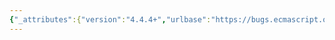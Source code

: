 ```yaml
---
{"_attributes":{"version":"4.4.4+","urlbase":"https://bugs.ecmascript.org/","maintainer":"dherman@mozilla.com"},"bug":{"bug_id":1080,"creation_ts":"2012-11-27 19:31:00 -0800","short_desc":"15.5.4.10: undefined \"defineStatus\"","delta_ts":"2012-12-21 18:08:25 -0800","product":"Draft for 6th Edition","component":"editorial issue","version":"Rev 12: November 22, 2012 Draft","rep_platform":"All","op_sys":"All","bug_status":"RESOLVED","resolution":"FIXED","priority":"Normal","bug_severity":"normal","everconfirmed":true,"reporter":{"uid":"jmdyck","name":"Michael Dyck"},"assigned_to":{"uid":"allen","name":"Allen Wirfs-Brock"},"long_desc":[{"commentid":2886,"comment_count":0,"who":{"uid":"jmdyck","name":"Michael Dyck"},"bug_when":"2012-11-27 19:31:27 -0800","thetext":"In 15.5.4.10 \"String.prototype.match (regexp)\",\nstep 10.g.iv.7 says:\n    ReturnIfAbrupt(defineStatus).\nbut 'defineStatus' is not defined.\n\nI think you need to begin the preceding step with:\n   Let defineStatus be the result of calling ..."},{"commentid":2953,"comment_count":1,"who":{"uid":"allen","name":"Allen Wirfs-Brock"},"bug_when":"2012-12-01 10:57:04 -0800","thetext":"fixed in rev 13 editor's draft"}]}}
---
```

